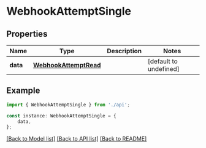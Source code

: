 # WebhookAttemptSingle


## Properties

Name | Type | Description | Notes
------------ | ------------- | ------------- | -------------
**data** | [**WebhookAttemptRead**](WebhookAttemptRead.md) |  | [default to undefined]

## Example

```typescript
import { WebhookAttemptSingle } from './api';

const instance: WebhookAttemptSingle = {
    data,
};
```

[[Back to Model list]](../README.md#documentation-for-models) [[Back to API list]](../README.md#documentation-for-api-endpoints) [[Back to README]](../README.md)
